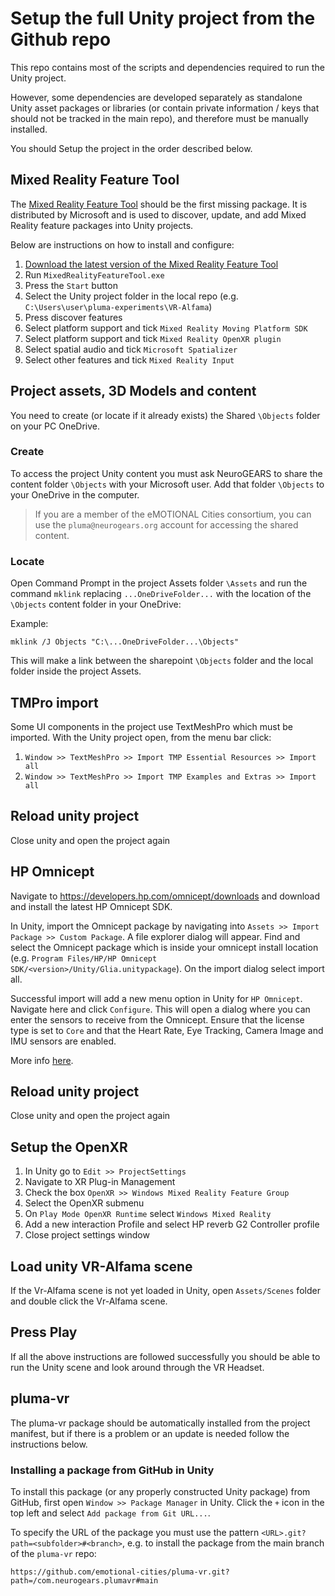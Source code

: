# Setup the full Unity project from the Github repo

This repo contains most of the scripts and dependencies required to run the Unity project.

However, some dependencies are developed separately as standalone Unity asset packages or libraries (or contain private information / keys that should not be tracked in the main repo), and therefore must be manually installed.

You should Setup the project in the order described below.

## Mixed Reality Feature Tool

The [Mixed Reality Feature Tool](https://learn.microsoft.com/en-us/windows/mixed-reality/develop/unity/welcome-to-mr-feature-tool) should be the first missing package. It is distributed by Microsoft and is used to discover, update, and add Mixed Reality feature packages into Unity projects.

Below are instructions on how to install and configure:
1. [Download the latest version of the Mixed Reality Feature Tool](https://aka.ms/MRFeatureTool)
2. Run `MixedRealityFeatureTool.exe`
3. Press the `Start` button
4. Select the Unity project folder in the local repo (e.g. `C:\Users\user\pluma-experiments\VR-Alfama`)
5. Press discover features
6. Select platform support and tick `Mixed Reality Moving Platform SDK`
7. Select platform support and tick `Mixed Reality OpenXR plugin`
8. Select spatial audio and tick `Microsoft Spatializer`
9. Select other features and tick `Mixed Reality Input`

## Project assets, 3D Models and content

You need to create (or locate if it already exists) the Shared `\Objects` folder on your PC OneDrive. 

### Create
To access the project Unity content you must ask NeuroGEARS to share the content folder `\Objects` with your Microsoft user. Add that folder `\Objects` to your OneDrive in the computer.

> If you are a member of the eMOTIONAL Cities consortium, you can use the `pluma@neurogears.org` account for accessing the shared content.

### Locate
Open Command Prompt in the project Assets folder `\Assets` and run the command `mklink` replacing `...OneDriveFolder...` with the location of the `\Objects` content folder in your OneDrive:

Example: 
```
mklink /J Objects "C:\...OneDriveFolder...\Objects"
```

This will make a link between the sharepoint `\Objects` folder and the local folder inside the project Assets.

## TMPro import

Some UI components in the project use TextMeshPro which must be imported. With the Unity project open, from the menu bar click:

1. `Window >> TextMeshPro >> Import TMP Essential Resources >> Import all`
2. `Window >> TextMeshPro >> Import TMP Examples and Extras >> Import all`

## Reload unity project 
Close unity and open the project again

## HP Omnicept

Navigate to https://developers.hp.com/omnicept/downloads and download and install the latest HP Omnicept SDK.

In Unity, import the Omnicept package by navigating into `Assets >> Import Package >> Custom Package`. A file explorer dialog will appear. Find and select the Omnicept package which is inside your omnicept install location (e.g. `Program Files/HP/HP Omnicept SDK/<version>/Unity/Glia.unitypackage`). On the import dialog select import all.

Successful import will add a new menu option in Unity for `HP Omnicept`. Navigate here and click `Configure`. This will open a dialog where you can enter the sensors to receive from the Omnicept. Ensure that the license type is set to `Core` and that the Heart Rate, Eye Tracking, Camera Image and IMU sensors are enabled.

More info [here](https://developers.hp.com/omnicept/docs/unity/getting-started).

## Reload unity project 
Close unity and open the project again

## Setup the OpenXR
1. In Unity go to `Edit >> ProjectSettings`
2. Navigate to XR Plug-in Management 
3. Check the box `OpenXR >> Windows Mixed Reality Feature Group`
4. Select the OpenXR submenu 
5. On `Play Mode OpenXR Runtime` select `Windows Mixed Reality`
6. Add a new interaction Profile and select HP reverb G2 Controller profile 
7. Close project settings window

## Load unity VR-Alfama scene
If the Vr-Alfama scene is not yet loaded in Unity, open `Assets/Scenes` folder and double click the Vr-Alfama scene.

## Press Play
If all the above instructions are followed successfully you should be able to run the Unity scene and look around through the VR Headset.


## pluma-vr

The pluma-vr package should be automatically installed from the project manifest, but if there is a problem or an update is needed follow the instructions below.

### Installing a package from GitHub in Unity
To install this package (or any properly constructed Unity package) from GitHub, first open `Window >> Package Manager` in Unity. Click the `+` icon in the top left and select `Add package from Git URL...`.

To specify the URL of the package you must use the pattern `<URL>.git?path=<subfolder>#<branch>`, e.g. to install the package from the main branch of the `pluma-vr` repo:

```
https://github.com/emotional-cities/pluma-vr.git?path=/com.neurogears.plumavr#main
```